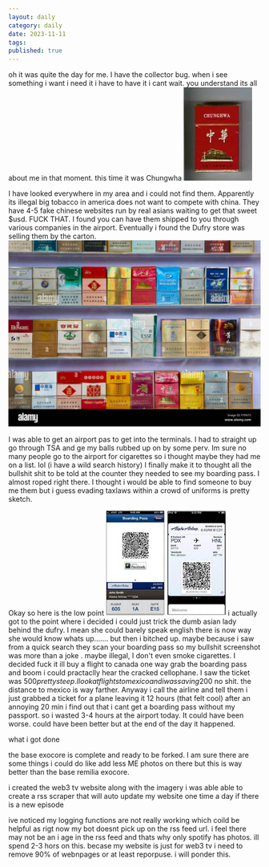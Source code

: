 ```yaml
---
layout: daily
category: daily
date: 2023-11-11
tags: 
published: true
---
```


oh it was quite the day for me. I have the collector bug. when i see something i want i need it i have to have it i cant wait. you understand its all about me in that moment. this time it was Chungwha ![here is a pack](../images/image.png)


I have looked everywhere in my area and i could not find them. Apparently its illegal big tobacco in america does not want to compete with china. They have 4-5 fake chinese websites run by real asians waiting to get that sweet $usd. FUCK THAT. I found you can have them shipped to you through various companies in the airport. Eventually i found the Dufry store was selling them by the carton. 
![the promise land ](../images/chinasmoke.png)

I was able to get an airport pas to get into the terminals. I had to straight up go through TSA and ge my balls rubbed up on by some perv. Im sure no many people go to the airport for cigarettes so i thought maybe they had me on a list. lol (i have a wild search history) I finally make it to thought all the bullshit shit to be told at the counter they needed to see my boarding pass. I almost roped right there. I thought i would be able to find someone to buy me them but i guess evading taxlaws within a crowd of uniforms is pretty sketch.

 Okay so here is the low point ![im a total retard ](../images/ticket.png)
 i actually got to the point where i decided i could just trick the dumb asian lady behind the dufry. I mean she could barely speak english there is now way she would know whats up....... but then i bitched up. maybe because i saw from a quick search they scan your boarding pass so my bullshit screenshot was more than a joke . maybe illegal, I don't even smoke cigarettes. I decided fuck it ill buy a flight to canada one way grab the boarding pass and boom i could practaclly hear the cracked cellophane. I saw the ticket was $500 pretty steep. I look at flights to mexico and i was saving 200$ no shit. the distance to mexico is way farther. Anyway i call the airline and tell them i just grabbed a ticket for a plane leaving it 12 hours (that felt cool) after an annoying 20 min i find out that i cant get a boarding pass without my passport. so i wasted 3-4 hours at the airport today. It could have been worse. could have been better but at the end of the day it happened.

 what i got done

 the base exocore is complete and ready to be forked. I am sure there are some things i could do like add less ME photos on there but this is way better than the base remilia exocore. 

 i created the web3 tv website along with the imagery  i was able able to create a rss scraper that will auto update my website one time a day if there is a new episode 

 ive noticed my logging functions are not really working which coild be helpful as rigt now my bot doesnt pick up on the rss feed url. i feel there may not be an i age in the rss feed and thats why only spotify has photos. ill spend 2-3 hors on this. becase my website is just for web3 tv i need to remove 90% of webnpages or at least reporpuse. i will ponder this.